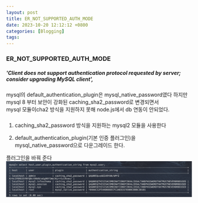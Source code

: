 ```yaml
---
layout: post
title: ER_NOT_SUPPORTED_AUTH_MODE
date: 2023-10-20 12:12:12 +0800
categories: [Blogging]
tags:
---
```


### ER_NOT_SUPPORTED_AUTH_MODE

##### 'Client does not support authentication protocol requested by server; consider upgrading MySQL client',

mysql의 default_authentication_plugin은 mysql_native_password였다
하지만 mysql 8 부터 보안이 강화된 caching_sha2_password로 변경되면서  
mysql 모듈이cha2 방식을 지원하지 못해 node.js에서 db 연동이 안되었다.

###

1. caching_sha2_password 방식을 지원하는 mysql2 모듈을 사용한다

2. default_authentication_plugin(기본 인증 플러그인)을 mysql_native_password으로 다운그레이드 한다.

플러그인을 바꿔 준다
![image](./images/스크린샷1.png)
